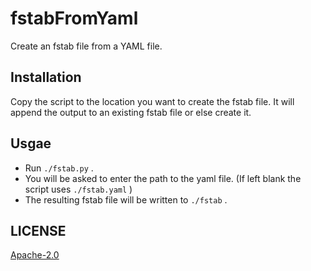 # fstabFromYaml
Create an fstab file from a YAML file.

## Installation

Copy the script to the location you want to create the fstab file.
It will append the output to an existing fstab file or else create it.

## Usgae

* Run `./fstab.py` .
* You will be asked to enter the path to the yaml file.  (If left blank the script uses `./fstab.yaml` )
* The resulting fstab file will be written to `./fstab` .



## LICENSE

[Apache-2.0](https://github.com/LehSeb/fstabFromYaml/blob/main/LICENSE)
